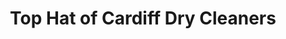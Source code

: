 ---
title: "Top Hat of Cardiff Dry Cleaners"
url: /newport/top-hat-of-cardiff-dry-cleaners/
shop: Wäscherei
---